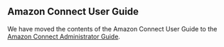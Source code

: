 ## Amazon Connect User Guide

We have moved the contents of the Amazon Connect User Guide to the [Amazon Connect Administrator Guide](https://github.com/awsdocs/amazon-connect-admin-guide). 


